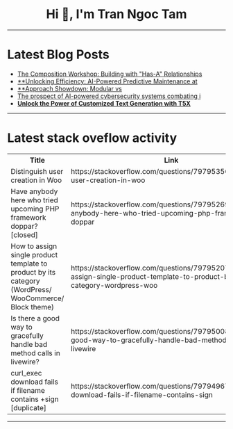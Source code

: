 <h1 align="center">Hi 👋, I'm Tran Ngoc Tam</h1>

---

# Latest Blog Posts 
<!-- BLOG-POST-LIST:START -->
- [The Composition Workshop: Building with &quot;Has-A&quot; Relationships](https://dev.to/aaron_rose_0787cc8b4775a0/the-composition-workshop-building-with-has-a-relationships-3iah)
- [**Unlocking Efficiency: AI-Powered Predictive Maintenance at](https://dev.to/drcarlosruizviquez/unlocking-efficiency-ai-powered-predictive-maintenance-at-2535)
- [**Approach Showdown: Modular vs](https://dev.to/drcarlosruizviquez/approach-showdown-modular-vs-19ao)
- [The prospect of AI-powered cybersecurity systems combating i](https://dev.to/drcarlosruizviquez/the-prospect-of-ai-powered-cybersecurity-systems-combating-i-719)
- [**Unlock the Power of Customized Text Generation with T5X**](https://dev.to/drcarlosruizviquez/unlock-the-power-of-customized-text-generation-with-t5x-485i)
<!-- BLOG-POST-LIST:END -->

---

# Latest stack oveflow activity
<table>
  <tr><th>Title</th><th>Link</th></tr>
  <!-- STACKOVERFLOW:START --><tr><td>Distinguish user creation in Woo</td><td>https://stackoverflow.com/questions/79795356/distinguish-user-creation-in-woo</td></tr><tr><td>Have anybody here who tried upcoming PHP framework doppar? [closed]</td><td>https://stackoverflow.com/questions/79795269/have-anybody-here-who-tried-upcoming-php-framework-doppar</td></tr><tr><td>How to assign single product template to product by its category &lpar;WordPress/ WooCommerce/ Block theme&rpar;</td><td>https://stackoverflow.com/questions/79795207/how-to-assign-single-product-template-to-product-by-its-category-wordpress-woo</td></tr><tr><td>Is there a good way to gracefully handle bad method calls in livewire?</td><td>https://stackoverflow.com/questions/79795008/is-there-a-good-way-to-gracefully-handle-bad-method-calls-in-livewire</td></tr><tr><td>curl_exec download fails if filename contains +sign [duplicate]</td><td>https://stackoverflow.com/questions/79794967/curl-exec-download-fails-if-filename-contains-sign</td></tr><!-- STACKOVERFLOW:END -->
</table>

---


